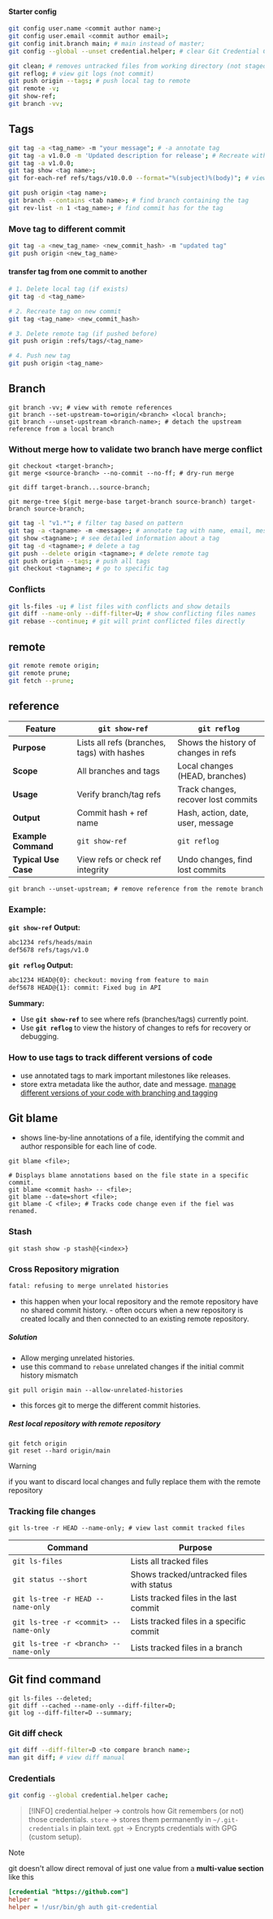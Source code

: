 #### Starter config
```bash
git config user.name <commit author name>;
git config user.email <commit author email>;
git config init.branch main; # main instead of master;
git config --global --unset credential.helper; # clear Git Credential Cache
```

```bash
git clean; # removes untracked files from working directory (not staged, committed, ignored)
git reflog; # view git logs (not commit)
git push origin --tags; # push local tag to remote
git remote -v;
git show-ref;
git branch -vv;
```

## Tags
```sh
git tag -a <tag_name> -m "your message"; # -a annotate tag
git tag -a v1.0.0 -m 'Updated description for release'; # Recreate with description.
git tag -a v1.0.0; 
git tag show <tag name>;
git for-each-ref refs/tags/v10.0.0 --format="%(subject)%(body)"; # view tag name and description.

git push origin <tag name>;
git branch --contains <tab name>; # find branch containing the tag
git rev-list -n 1 <tag_name>; # find commit has for the tag

```
### Move tag to different commit
```sh
git tag -a <new_tag_name> <new_commit_hash> -m "updated tag"
git push origin <new_tag_name>

```

#### transfer tag from one commit to another
```bash
# 1. Delete local tag (if exists)
git tag -d <tag_name>

# 2. Recreate tag on new commit
git tag <tag_name> <new_commit_hash>

# 3. Delete remote tag (if pushed before)
git push origin :refs/tags/<tag_name>

# 4. Push new tag
git push origin <tag_name>

```

## Branch
```shell
git branch -vv; # view with remote references
git branch --set-upstream-to=origin/<branch> <local branch>;
git branch --unset-upstream <branch-name>; # detach the upstream reference from a local branch
```

### Without merge how to validate two branch have merge conflict
```shell
git checkout <target-branch>;
git merge <source-branch> --no-commit --no-ff; # dry-run merge

git diff target-branch...source-branch;

git merge-tree $(git merge-base target-branch source-branch) target-branch source-branch;

```

```bash
git tag -l "v1.*"; # filter tag based on pattern
git tag -a <tagname> -m <message>; # annotate tag with name, email, message
git show <tagname>; # see detailed information about a tag
git tag -d <tagname>; # delete a tag
git push --delete origin <tagname>; # delete remote tag
git push origin --tags; # push all tags
git checkout <tagname>; # go to specific tag
```
### Conflicts
```bash
git ls-files -u; # list files with conflicts and show details
git diff --name-only --diff-filter=U; # show conflicting files names
git rebase --continue; # git will print conflicted files directly
```
## remote
```bash
git remote remote origin;
git remote prune;
git fetch --prune;
```
## reference

| **Feature**          | **`git show-ref`**                          | **`git reflog`**                     |
| -------------------- | ------------------------------------------- | ------------------------------------ |
| **Purpose**          | Lists all refs (branches, tags) with hashes | Shows the history of changes in refs |
| **Scope**            | All branches and tags                       | Local changes (HEAD, branches)       |
| **Usage**            | Verify branch/tag refs                      | Track changes, recover lost commits  |
| **Output**           | Commit hash + ref name                      | Hash, action, date, user, message    |
| **Example Command**  | `git show-ref`                              | `git reflog`                         |
| **Typical Use Case** | View refs or check ref integrity            | Undo changes, find lost commits      |
```shell
git branch --unset-upstream; # remove reference from the remote branch
```
### Example:

**`git show-ref` Output:**
```bash
abc1234 refs/heads/main
def5678 refs/tags/v1.0
```

**`git reflog` Output:**
```bash
abc1234 HEAD@{0}: checkout: moving from feature to main
def5678 HEAD@{1}: commit: Fixed bug in API
```

**Summary:**
- Use **`git show-ref`** to see where refs (branches/tags) currently point.
- Use **`git reflog`** to view the history of changes to refs for recovery or debugging. 

### How to use tags to track different versions of code
- use annotated tags to mark important milestones like releases.
- store extra metadata like the author, date and message.
[manage different versions of your code with branching and tagging](https://www.linkedin.com/advice/3/how-can-you-manage-different-versions-your-code-branching)


## Git blame
- shows line-by-line annotations of a file, identifying the commit and author responsible for each line of code.

```shell
git blame <file>;

# Displays blame annotations based on the file state in a specific commit.
git blame <commit hash> -- <file>;
git blame --date=short <file>;
git blame -C <file>; # Tracks code change even if the fiel was renamed.
```

### Stash
```shell
git stash show -p stash@{<index>}
```

### Cross Repository migration

```txt
fatal: refusing to merge unrelated histories
```
- this happen when your local repository and the remote repository have no shared commit history. - often occurs when a new repository is created locally and then connected to an existing remote repository.
##### Solution 
- Allow merging unrelated histories.
- use this command to `rebase` unrelated changes if the initial commit history mismatch
```shell
git pull origin main --allow-unrelated-histories
```
- this forces git to merge the different commit histories.
##### Rest local repository with remote repository
```shell
git fetch origin
git reset --hard origin/main
```
> [!WARNING]
> if you want to discard local changes and fully replace them with the remote repository

### Tracking file changes
```shell
git ls-tree -r HEAD --name-only; # view last commit tracked files
```

| Command                               | Purpose                                   |
| ------------------------------------- | ----------------------------------------- |
| `git ls-files`                        | Lists all tracked files                   |
| `git status --short`                  | Shows tracked/untracked files with status |
| `git ls-tree -r HEAD --name-only`     | Lists tracked files in the last commit    |
| `git ls-tree -r <commit> --name-only` | Lists tracked files in a specific commit  |
| `git ls-tree -r <branch> --name-only` | Lists tracked files in a branch           |
## Git find command
```shell
git ls-files --deleted;
git diff --cached --name-only --diff-filter=D;
git log --diff-filter=D --summary;
```

### Git diff check
```bash
git diff --diff-filter=D <to compare branch name>;
man git diff; # view diff manual
```

### Credentials
```bash
git config --global credential.helper cache;
```

> [!INFO]
> credential.helper -> controls how Git remembers (or not) those credentials.
> `store` -> stores them permanently in `~/.git-credentials` in plain text.
> `gpt` -> Encrypts credentials with GPG (custom setup).

> [!NOTE]
> git doesn't allow direct removal of just one value from a __multi-value section__ like this
```ini
[credential "https://github.com"]
helper = 
helper = !/usr/bin/gh auth git-credential
```